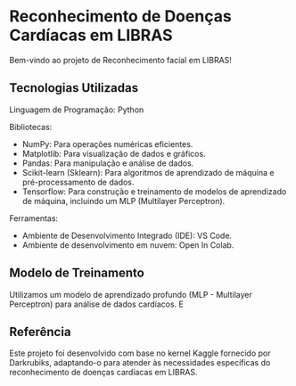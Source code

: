 # Reconhecimento de Doenças Cardíacas em LIBRAS

Bem-vindo ao projeto de Reconhecimento facial em LIBRAS! 

## Tecnologias Utilizadas

Linguagem de Programação: Python

Bibliotecas:
- NumPy: Para operações numéricas eficientes.
- Matplotlib: Para visualização de dados e gráficos.
- Pandas: Para manipulação e análise de dados.
- Scikit-learn (Sklearn): Para algoritmos de aprendizado de máquina e pré-processamento de dados.
- Tensorflow: Para construção e treinamento de modelos de aprendizado de máquina, incluindo um MLP (Multilayer Perceptron).

Ferramentas:
- Ambiente de Desenvolvimento Integrado (IDE): VS Code.
- Ambiente de desenvolvimento em nuvem: Open In Colab.

## Modelo de Treinamento

Utilizamos um modelo de aprendizado profundo (MLP - Multilayer Perceptron) para análise de dados cardíacos. E


## Referência

Este projeto foi desenvolvido com base no kernel Kaggle fornecido por Darkrubiks, adaptando-o para atender às necessidades específicas do reconhecimento de doenças cardíacas em LIBRAS.
